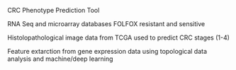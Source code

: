 CRC Phenotype Prediction Tool

RNA Seq and microarray databases FOLFOX resistant and sensitive

Histolopathological image data from TCGA used to predict CRC stages (1-4)

Feature extarction from gene expression data using topological data analysis and machine/deep learning 





